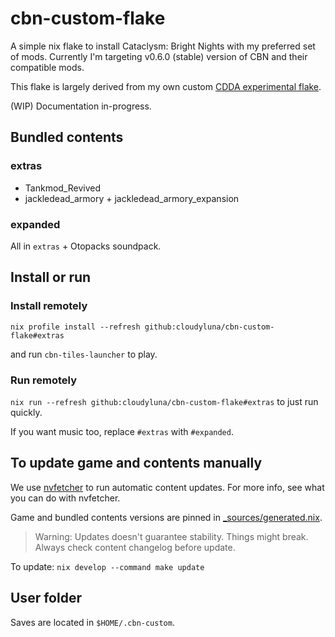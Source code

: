# cbn-custom-flake

A simple nix flake to install Cataclysm: Bright Nights with my
preferred set of mods. Currently I'm targeting v0.6.0 (stable) version of CBN and their compatible mods.

This flake is largely derived from my own custom [CDDA experimental flake](https://github.com/cloudyluna/cdda-custom-experimental).

(WIP) Documentation in-progress.

## Bundled contents

### extras
- Tankmod_Revived
- jackledead_armory + jackledead_armory_expansion

### expanded
All in `extras` + Otopacks soundpack.

## Install or run

### Install remotely
`nix profile install --refresh github:cloudyluna/cbn-custom-flake#extras`

and run `cbn-tiles-launcher` to play.

### Run remotely
`nix run --refresh github:cloudyluna/cbn-custom-flake#extras` to just run quickly.

If you want music too, replace `#extras` with `#expanded`.

## To update game and contents manually
We use [nvfetcher](https://github.com/berberman/nvfetcher/blob/master/README.md) to run automatic content updates. For more info, see what you can do with nvfetcher.

Game and bundled contents versions are pinned in [_sources/generated.nix](/_sources/generated.nix).

> Warning: Updates doesn't guarantee stability. Things might break. Always check content changelog before update.

To update: `nix develop --command make update` 

## User folder
Saves are located in `$HOME/.cbn-custom`.



